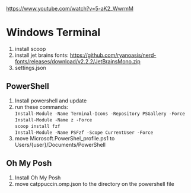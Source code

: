 https://www.youtube.com/watch?v=5-aK2_WwrmM

# Windows Terminal

1. install scoop
2. install jet brains fonts: https://github.com/ryanoasis/nerd-fonts/releases/download/v2.2.2/JetBrainsMono.zip
3. settings.json

## PowerShell

1. Install powershell and update
2. run these commands:  
   `Install-Module -Name Terminal-Icons -Repository PSGallery -Force`  
   `Install-Module -Name z -Force`  
   `scoop install fzf`  
   `Install-Module -Name PSFzf -Scope CurrentUser -Force`
3. move Microsoft.PowerShel_profile.ps1 to Users/{user}/Documents/PowerShell

## Oh My Posh

1. Install Oh My Posh
2. move catppuccin.omp.json to the directory on the powershell file
